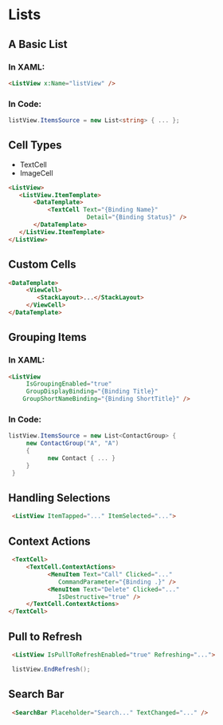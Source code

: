 # Lists

## A Basic List

### In XAML:  
```html
<ListView x:Name="listView" /> 
```
### In Code:
```csharp
listView.ItemsSource = new List<string> { ... };
```
## Cell Types
- TextCell
- ImageCell
```html
<ListView>
   <ListView.ItemTemplate>
       <DataTemplate>
           <TextCell Text="{Binding Name}"
                      Detail="{Binding Status}" />
       </DataTemplate>
   </ListView.ItemTemplate>
</ListView>
```
## Custom Cells 
```html
<DataTemplate>
     <ViewCell>
        <StackLayout>...</StackLayout>
     </ViewCell>
</DataTemplate>
```

## Grouping Items

### In XAML:
```html
<ListView
     IsGroupingEnabled="true"
     GroupDisplayBinding="{Binding Title}"
    GroupShortNameBinding="{Binding ShortTitle}" /> 
```

### In Code:
```csharp
listView.ItemsSource = new List<ContactGroup> {
     new ContactGroup("A", "A")
     {
           new Contact { ... }
     }
 }
```

## Handling Selections
```html
 <ListView ItemTapped="..." ItemSelected="...">
```

## Context Actions
```html
 <TextCell>
     <TextCell.ContextActions>
           <MenuItem Text="Call" Clicked="..."
              CommandParameter="{Binding .}" />          
           <MenuItem Text="Delete" Clicked="..."
              IsDestructive="true" />
     </TextCell.ContextActions>
</TextCell>
```

## Pull to Refresh
```html
 <ListView IsPullToRefreshEnabled="true" Refreshing="..."> 
```
```csharp
 listView.EndRefresh();
```
## Search Bar
```html
 <SearchBar Placeholder="Search..." TextChanged="..." />
```
